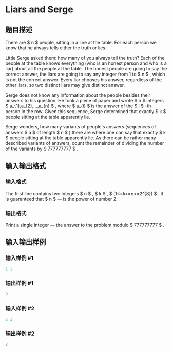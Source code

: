 # Liars and Serge

## 题目描述

There are $ n $ people, sitting in a line at the table. For each person we know that he always tells either the truth or lies.

Little Serge asked them: how many of you always tell the truth? Each of the people at the table knows everything (who is an honest person and who is a liar) about all the people at the table. The honest people are going to say the correct answer, the liars are going to say any integer from 1 to $ n $ , which is not the correct answer. Every liar chooses his answer, regardless of the other liars, so two distinct liars may give distinct answer.

Serge does not know any information about the people besides their answers to his question. He took a piece of paper and wrote $ n $ integers $ a_{1},a_{2},...,a_{n} $ , where $ a_{i} $ is the answer of the $ i $ -th person in the row. Given this sequence, Serge determined that exactly $ k $ people sitting at the table apparently lie.

Serge wonders, how many variants of people's answers (sequences of answers $ a $ of length $ n $ ) there are where one can say that exactly $ k $ people sitting at the table apparently lie. As there can be rather many described variants of answers, count the remainder of dividing the number of the variants by $ 777777777 $ .

## 输入输出格式

### 输入格式

The first line contains two integers $ n $ , $ k $ , $ (1<=k<=n<=2^{8}) $ . It is guaranteed that $ n $ — is the power of number 2.

### 输出格式

Print a single integer — the answer to the problem modulo $ 777777777 $ .

## 输入输出样例

### 输入样例 #1

```cpp
1 1

```
### 输出样例 #1

```cpp
0

```
### 输入样例 #2

```cpp
2 1

```
### 输出样例 #2

```cpp
2

```
